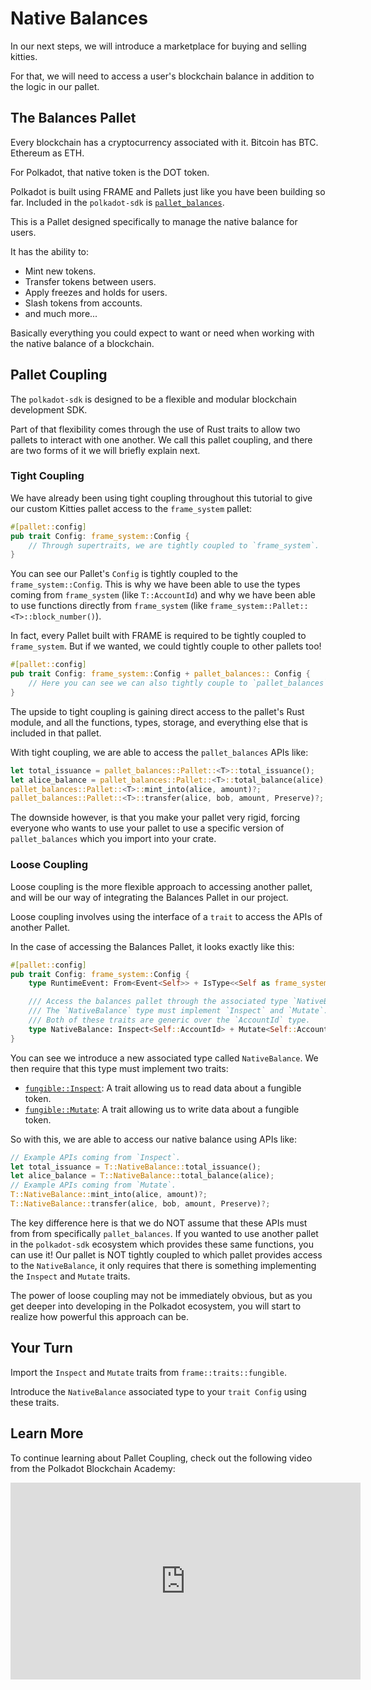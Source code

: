 # Native Balances

In our next steps, we will introduce a marketplace for buying and selling kitties.

For that, we will need to access a user's blockchain balance in addition to the logic in our pallet.

## The Balances Pallet

Every blockchain has a cryptocurrency associated with it. Bitcoin has BTC. Ethereum as ETH.

For Polkadot, that native token is the DOT token.

Polkadot is built using FRAME and Pallets just like you have been building so far. Included in the `polkadot-sdk` is [`pallet_balances`](https://docs.rs/pallet-balances/38.0.0/pallet_balances/index.html).

This is a Pallet designed specifically to manage the native balance for users.

It has the ability to:

- Mint new tokens.
- Transfer tokens between users.
- Apply freezes and holds for users.
- Slash tokens from accounts.
- and much more...

Basically everything you could expect to want or need when working with the native balance of a blockchain.

## Pallet Coupling

The `polkadot-sdk` is designed to be a flexible and modular blockchain development SDK.

Part of that flexibility comes through the use of Rust traits to allow two pallets to interact with one another. We call this pallet coupling, and there are two forms of it we will briefly explain next.

### Tight Coupling

We have already been using tight coupling throughout this tutorial to give our custom Kitties pallet access to the `frame_system` pallet:

```rust
#[pallet::config]
pub trait Config: frame_system::Config {
	// Through supertraits, we are tightly coupled to `frame_system`.
}
```

You can see our Pallet's `Config` is tightly coupled to the `frame_system::Config`. This is why we have been able to use the types coming from `frame_system` (like `T::AccountId`) and why we have been able to use functions directly from `frame_system` (like `frame_system::Pallet::<T>::block_number()`).

In fact, every Pallet built with FRAME is required to be tightly coupled to `frame_system`. But if we wanted, we could tightly couple to other pallets too!

```rust
#[pallet::config]
pub trait Config: frame_system::Config + pallet_balances:: Config {
	// Here you can see we can also tightly couple to `pallet_balances`.
}
```

The upside to tight coupling is gaining direct access to the pallet's Rust module, and all the functions, types, storage, and everything else that is included in that pallet.

With tight coupling, we are able to access the `pallet_balances` APIs like:

```rust
let total_issuance = pallet_balances::Pallet::<T>::total_issuance();
let alice_balance = pallet_balances::Pallet::<T>::total_balance(alice);
pallet_balances::Pallet::<T>::mint_into(alice, amount)?;
pallet_balances::Pallet::<T>::transfer(alice, bob, amount, Preserve)?;
```

The downside however, is that you make your pallet very rigid, forcing everyone who wants to use your pallet to use a specific version of `pallet_balances` which you import into your crate.

### Loose Coupling

Loose coupling is the more flexible approach to accessing another pallet, and will be our way of integrating the Balances Pallet in our project.

Loose coupling involves using the interface of a `trait` to access the APIs of another Pallet.

In the case of accessing the Balances Pallet, it looks exactly like this:

```rust
#[pallet::config]
pub trait Config: frame_system::Config {
	type RuntimeEvent: From<Event<Self>> + IsType<<Self as frame_system::Config>::RuntimeEvent>;

	/// Access the balances pallet through the associated type `NativeBalance`.
	/// The `NativeBalance` type must implement `Inspect` and `Mutate`.
	/// Both of these traits are generic over the `AccountId` type.
	type NativeBalance: Inspect<Self::AccountId> + Mutate<Self::AccountId>;
}
```

You can see we introduce a new associated type called `NativeBalance`. We then require that this type must implement two traits:

- [`fungible::Inspect`](https://docs.rs/frame-support/37.0.0/frame_support/traits/tokens/fungible/trait.Inspect.html): A trait allowing us to read data about a fungible token.
- [`fungible::Mutate`](https://docs.rs/frame-support/37.0.0/frame_support/traits/tokens/fungible/trait.Mutate.html): A trait allowing us to write data about a fungible token.

So with this, we are able to access our native balance using APIs like:

```rust
// Example APIs coming from `Inspect`.
let total_issuance = T::NativeBalance::total_issuance();
let alice_balance = T::NativeBalance::total_balance(alice);
// Example APIs coming from `Mutate`.
T::NativeBalance::mint_into(alice, amount)?;
T::NativeBalance::transfer(alice, bob, amount, Preserve)?;
```

The key difference here is that we do NOT assume that these APIs must from from specifically `pallet_balances`. If you wanted to use another pallet in the `polkadot-sdk` ecosystem which provides these same functions, you can use it! Our pallet is NOT tightly coupled to which pallet provides access to the `NativeBalance`, it only requires that there is something implementing the `Inspect` and `Mutate` traits.

The power of loose coupling may not be immediately obvious, but as you get deeper into developing in the Polkadot ecosystem, you will start to realize how powerful this approach can be.

## Your Turn

Import the `Inspect` and `Mutate` traits from `frame::traits::fungible`.

Introduce the `NativeBalance` associated type to your `trait Config` using these traits.

## Learn More

To continue learning about Pallet Coupling, check out the following video from the Polkadot Blockchain Academy:

<iframe width="560" height="315" src="https://www.youtube.com/embed/mPkgG9ANNzI?si=6CrBZBMaHHBvQLYD" title="YouTube video player" frameborder="0" allow="accelerometer; autoplay; clipboard-write; encrypted-media; gyroscope; picture-in-picture; web-share" referrerpolicy="strict-origin-when-cross-origin" allowfullscreen></iframe>

